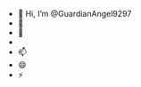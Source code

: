 - 👋 Hi, I’m @GuardianAngel9297
- 👀 
- 🌱
- 
- 📫
- 😄
- ⚡

<!---
GuardianAngel9297/GuardianAngel9297 is a ✨ special ✨ repository because its `README.md` (this file) appears on your GitHub profile.
You can click the Preview link to take a look at your changes.
--->
